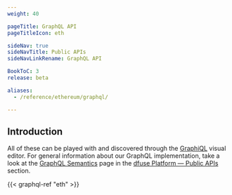 ```yaml
---
weight: 40

pageTitle: GraphQL API
pageTitleIcon: eth

sideNav: true
sideNavTitle: Public APIs
sideNavLinkRename: GraphQL API

BookToC: 3
release: beta

aliases:
  - /reference/ethereum/graphql/

---
```


## Introduction

All of these can be played with and discovered through the 
[GraphiQL](/ethereum/public-apis/reference/eosio-networks-endpoints/) visual editor. For general information about our GraphQL implementation,
take a look at the [GraphQL Semantics](/platform/public-apis/graphql-semantics/) page in the [dfuse Platform &mdash; Public APIs](/platform/public-apis/)
section.

{{< graphql-ref "eth" >}}
